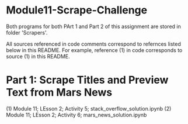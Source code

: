 # Module11-Scrape-Challenge

Both programs for both PArt 1 and Part 2 of this assignment are stored in folder 'Scrapers'.

All sources referenced in code comments correspond to refernces listed below in this README. For example, reference (1) in code corresponds to source (1) in this README.

# Part 1: Scrape Titles and Preview Text from Mars News
(1) Module 11; LEsson 2; Activity 5; stack_overflow_solution.ipynb
(2) Module 11; LEsson 2; Activity 6; mars_news_solution.ipynb